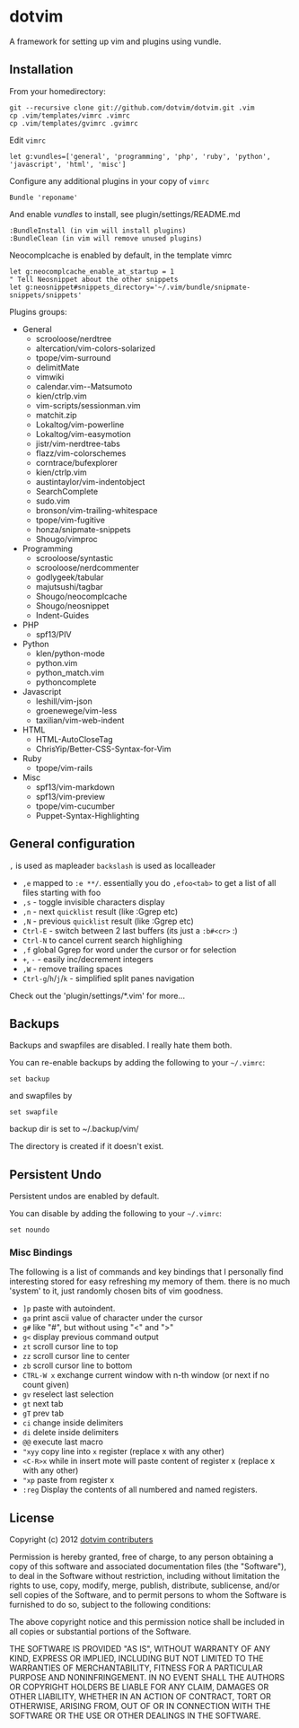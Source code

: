 dotvim
======

A framework for setting up vim and plugins using vundle.

Installation
------------

From your homedirectory:

    git --recursive clone git://github.com/dotvim/dotvim.git .vim
    cp .vim/templates/vimrc .vimrc
    cp .vim/templates/gvimrc .gvimrc

Edit `vimrc`

    let g:vundles=['general', 'programming', 'php', 'ruby', 'python', 'javascript', 'html', 'misc']

Configure any additional plugins in your copy of `vimrc`

    Bundle 'reponame'

And enable *vundles* to install, see plugin/settings/README.md

    :BundleInstall (in vim will install plugins)
    :BundleClean (in vim will remove unused plugins)

Neocomplcache is enabled by default, in the template vimrc

    let g:neocomplcache_enable_at_startup = 1
    " Tell Neosnippet about the other snippets
    let g:neosnippet#snippets_directory='~/.vim/bundle/snipmate-snippets/snippets'

Plugins groups:

  - General
    - scrooloose/nerdtree
    - altercation/vim-colors-solarized
    - tpope/vim-surround
    - delimitMate
    - vimwiki
    - calendar.vim--Matsumoto
    - kien/ctrlp.vim
    - vim-scripts/sessionman.vim
    - matchit.zip
    - Lokaltog/vim-powerline
    - Lokaltog/vim-easymotion
    - jistr/vim-nerdtree-tabs
    - flazz/vim-colorschemes
    - corntrace/bufexplorer
    - kien/ctrlp.vim
    - austintaylor/vim-indentobject
    - SearchComplete
    - sudo.vim
    - bronson/vim-trailing-whitespace
    - tpope/vim-fugitive
    - honza/snipmate-snippets
    - Shougo/vimproc
  - Programming
    - scrooloose/syntastic
    - scrooloose/nerdcommenter
    - godlygeek/tabular
    - majutsushi/tagbar
    - Shougo/neocomplcache
    - Shougo/neosnippet
    - Indent-Guides
  - PHP
    - spf13/PIV
  - Python
    - klen/python-mode
    - python.vim
    - python_match.vim
    - pythoncomplete
  - Javascript
    - leshill/vim-json
    - groenewege/vim-less
    - taxilian/vim-web-indent
  - HTML
    - HTML-AutoCloseTag
    - ChrisYip/Better-CSS-Syntax-for-Vim
  - Ruby
    - tpope/vim-rails
  - Misc
    - spf13/vim-markdown
    - spf13/vim-preview
    - tpope/vim-cucumber
    - Puppet-Syntax-Highlighting

General configuration
---------------------

`,` is used as mapleader
`backslash` is used as localleader

* `,e` mapped to `:e **/`. essentially you do `,efoo<tab>` to get a list of all files starting with foo
* `,s` - toggle invisible characters display
* `,n` - next `quicklist` result (like :Ggrep etc)
* `,N` - previous `quicklist` result (like :Ggrep etc)
* `Ctrl-E` - switch between 2 last buffers  (its just a `:b#<cr>` :)
* `Ctrl-N` to cancel current search highlighing
* `,f` global Ggrep for word under the cursor or for selection
* `+`, `-` - easily inc/decrement integers
* `,W` - remove trailing spaces
* `Ctrl-g`/`h`/`j`/`k` - simplified split panes navigation

Check out the 'plugin/settings/\*.vim' for more...

Backups
-------

Backups and swapfiles are disabled. I really hate them both.

You can re-enable backups by adding the following to your `~/.vimrc`:

    set backup

 and swapfiles by

    set swapfile

backup dir is set to ~/.backup/vim/

The directory is created if it doesn't exist.

Persistent Undo
---------------

Persistent undos are enabled by default.

You can disable by adding the following to your `~/.vimrc`:

    set noundo

### Misc Bindings

The following is a list of commands and key bindings that I personally find interesting
stored for easy refreshing my memory of them. there is no much 'system' to it, just
randomly chosen bits of vim goodness.

* `]p` paste with autoindent.
* `ga` print ascii value of character under the cursor
* `g#` like "#", but without using "\<" and "\>"
* `g<` display previous command output
* `zt` scroll cursor line to top
* `zz` scroll cursor line to center
* `zb` scroll cursor line to bottom
* `CTRL-W x` exchange current window with n-th window (or next if no count given)
* `gv` reselect last selection
* `gt` next tab
* `gT` prev tab
* `ci` change inside delimiters
* `di` delete inside delimiters
* `@@` execute last macro
* `"xyy` copy line into `x` register (replace x with any other)
* `<C-R>x` while in insert mote will paste content of register x (replace x with any other)
* `"xp` paste from register x
* `:reg` Display the contents of all numbered and named registers.

License
-------

Copyright (c) 2012 [dotvim contributers][1]

Permission is hereby granted, free of charge, to any person obtaining a copy of
this software and associated documentation files (the "Software"), to deal in
the Software without restriction, including without limitation the rights to
use, copy, modify, merge, publish, distribute, sublicense, and/or sell copies
of the Software, and to permit persons to whom the Software is furnished to do
so, subject to the following conditions:

The above copyright notice and this permission notice shall be included in all
copies or substantial portions of the Software.

THE SOFTWARE IS PROVIDED "AS IS", WITHOUT WARRANTY OF ANY KIND, EXPRESS OR
IMPLIED, INCLUDING BUT NOT LIMITED TO THE WARRANTIES OF MERCHANTABILITY,
FITNESS FOR A PARTICULAR PURPOSE AND NONINFRINGEMENT. IN NO EVENT SHALL THE
AUTHORS OR COPYRIGHT HOLDERS BE LIABLE FOR ANY CLAIM, DAMAGES OR OTHER
LIABILITY, WHETHER IN AN ACTION OF CONTRACT, TORT OR OTHERWISE, ARISING FROM,
OUT OF OR IN CONNECTION WITH THE SOFTWARE OR THE USE OR OTHER DEALINGS IN THE
SOFTWARE.

[1]: https://github.com/dotphiles/dotvim/graphs/contributors

